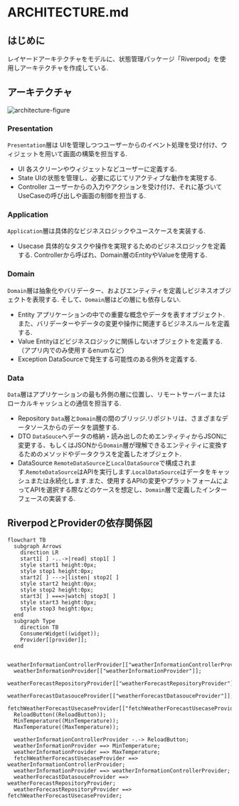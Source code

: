# ARCHITECTURE.md
## はじめに
 レイヤードアーキテクチャをモデルに、状態管理パッケージ「Riverpod」を使用しアーキテクチャを作成している.

## アーキテクチャ

![architecture-figure](./.github/images/architecture-figure.png"アーキテクチャ図")

### Presentation
 `Presentation`層は UIを管理しつつユーザーからのイベント処理を受け付け、ウィジェットを用いて画面の構築を担当する.
* UI
 各スクリーンやウィジェットなどユーザーに定義する.
* State
  UIの状態を管理し、必要に応じてリアクティブな動作を実現する.
* Controller
 ユーザーからの入力やアクションを受け付け、それに基づいてUseCaseの呼び出しや画面の制御を担当する. 

### Application
 `Application`層は具体的なビジネスロジックやユースケースを実装する.
* Usecase
 具体的なタスクや操作を実現するためのビジネスロジックを定義する. Controllerから呼ばれ、Domain層のEntityやValueを使用する.

### Domain
 `Domain`層は抽象化やバリデーター、およびエンティティを定義しビジネスオブジェクトを表現する. そして、`Domain`層はどの層にも依存しない.
* Entity
 アプリケーションの中での重要な概念やデータを表すオブジェクト. また、バリデーターやデータの変更や操作に関連するビジネスルールを定義する.
* Value
 Entityほどビジネスロジックに関係しないオブジェクトを定義する.（アプリ内でのみ使用するenumなど）
* Exception
 DataSourceで発生する可能性のある例外を定義する.

### Data
 `Data`層はアプリケーションの最も外側の層に位置し、リモートサーバーまたはローカルキャッシュとの通信を担当する.
* Repository
 `Data`層と`Domain`層の間のブリッジ.リポジトリは、さまざまなデータソースからのデータを調整する.
* DTO
 `DataSouce`へデータの格納・読み出しのためエンティティからJSONに変更する、もしくはJSONから`Domain`層が理解できるエンティティに変換するためのメソッドやデータクラスを定義したオブジェクト.
* DataSource
 `RemoteDataSource`と`LocalDataSource`で構成されます.`RemoteDataSource`はAPIを実行します.`LocalDataSource`はデータをキャッシュまたは永続化します.また、使用するAPIの変更やプラットフォームによってAPIを選択する際などのケースを想定し、`Domain`層で定義したインターフェースの実装する.

## RiverpodとProviderの依存関係図
```mermaid
flowchart TB
  subgraph Arrows
    direction LR
    start1[ ] -..->|read| stop1[ ]
    style start1 height:0px;
    style stop1 height:0px;
    start2[ ] --->|listen| stop2[ ]
    style start2 height:0px;
    style stop2 height:0px;
    start3[ ] ===>|watch| stop3[ ]
    style start3 height:0px;
    style stop3 height:0px;
  end
  subgraph Type
    direction TB
    ConsumerWidget((widget));
    Provider[[provider]];
  end

  weatherInformationControllerProvider[["weatherInformationControllerProvider"]];
  weatherInformationProvider[["weatherInformationProvider"]];
  weatherForecastRepositoryProvider[["weatherForecastRepositoryProvider"]];
  weatherForecastDatasouceProvider[["weatherForecastDatasouceProvider"]];
  fetchWeatherForecastUsecaseProvider[["fetchWeatherForecastUsecaseProvider"]];
  ReloadButton((ReloadButton));
  MinTemperature((MinTemperature));
  MaxTemperature((MaxTemperature));

  weatherInformationControllerProvider -.-> ReloadButton;
  weatherInformationProvider ==> MinTemperature;
  weatherInformationProvider ==> MaxTemperature;
  fetchWeatherForecastUsecaseProvider ==> weatherInformationControllerProvider;
  weatherInformationProvider ==> weatherInformationControllerProvider;
  weatherForecastDatasouceProvider ==> weatherForecastRepositoryProvider;
  weatherForecastRepositoryProvider ==> fetchWeatherForecastUsecaseProvider;
```
